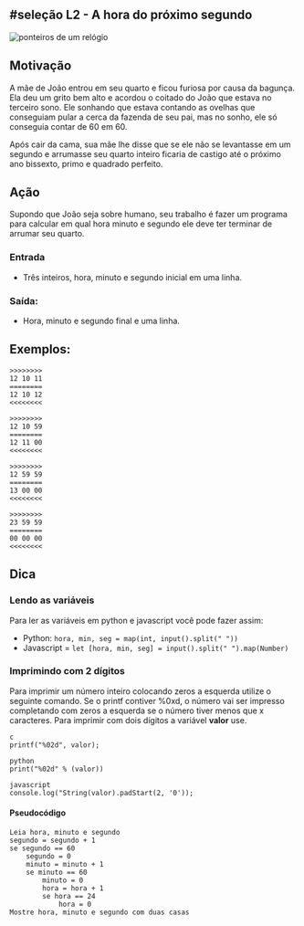 ## #seleção L2 - A hora do próximo segundo


![ponteiros de um relógio](https://raw.githubusercontent.com/qxcodefup/moodle/master/base/038/__capa.jpg)

## Motivação

A mãe de João entrou em seu quarto e ficou furiosa por causa da bagunça. Ela deu um grito bem alto e acordou o coitado do João que estava no terceiro sono. Ele sonhando que estava contando as ovelhas que conseguiam pular a cerca da fazenda de seu pai, mas no sonho, ele só conseguia contar de 60 em 60.

Após cair da cama, sua mãe lhe disse que se ele não se levantasse em um segundo e arrumasse seu quarto inteiro ficaria de castigo até o próximo ano bissexto, primo e quadrado perfeito.

## Ação

Supondo que João seja sobre humano, seu trabalho é fazer um programa para calcular em qual hora minuto e segundo ele deve ter terminar de arrumar seu quarto.

### Entrada

* Três inteiros, hora, minuto e segundo inicial em uma linha.

### Saída:

* Hora, minuto e segundo final e uma linha.

## Exemplos:

```
>>>>>>>>
12 10 11
========
12 10 12
<<<<<<<<

>>>>>>>>
12 10 59
========
12 11 00
<<<<<<<<

>>>>>>>>
12 59 59
========
13 00 00
<<<<<<<<

>>>>>>>>
23 59 59
========
00 00 00
<<<<<<<<
```

## Dica

### Lendo as variáveis

Para ler as variáveis em python e javascript você pode fazer assim:
- Python: `hora, min, seg = map(int, input().split(" "))`
- Javascript = `let [hora, min, seg] = input().split(" ").map(Number)`


### Imprimindo com 2 dígitos
Para imprimir um número inteiro colocando zeros a esquerda utilize o seguinte comando. Se o printf contiver %0xd, o número vai ser impresso completando com zeros a esquerda se o número tiver menos que x caracteres. Para imprimir com dois dígitos a variável **valor** use.

```
c
printf("%02d", valor);

python
print("%02d" % (valor))

javascript
console.log("String(valor).padStart(2, '0'));
```

#### Pseudocódigo
```
Leia hora, minuto e segundo
segundo = segundo + 1
se segundo == 60
    segundo = 0
    minuto = minuto + 1
    se minuto == 60
        minuto = 0
        hora = hora + 1
        se hora == 24
            hora = 0
Mostre hora, minuto e segundo com duas casas
```
